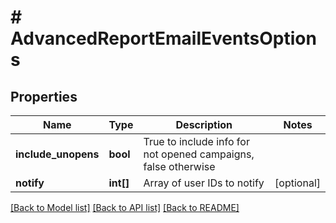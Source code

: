 # # AdvancedReportEmailEventsOptions

## Properties

Name | Type | Description | Notes
------------ | ------------- | ------------- | -------------
**include_unopens** | **bool** | True to include info for not opened campaigns, false otherwise |
**notify** | **int[]** | Array of user IDs to notify | [optional]

[[Back to Model list]](../../README.md#models) [[Back to API list]](../../README.md#endpoints) [[Back to README]](../../README.md)
